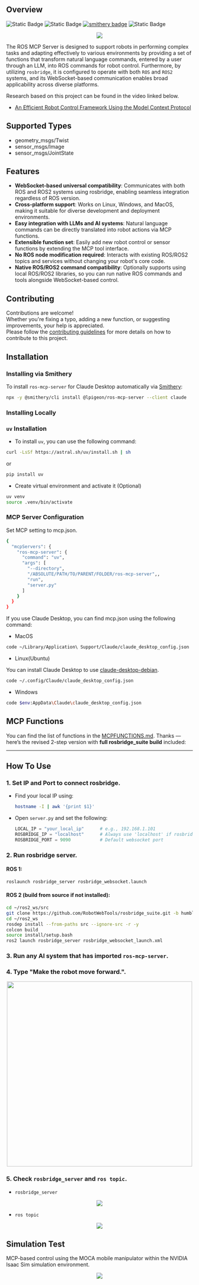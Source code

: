 ## Overview
![Static Badge](https://img.shields.io/badge/ROS-Available-green)
![Static Badge](https://img.shields.io/badge/ROS2-Available-green)
[![smithery badge](https://smithery.ai/badge/@lpigeon/ros-mcp-server)](https://smithery.ai/server/@lpigeon/ros-mcp-server)
![Static Badge](https://img.shields.io/badge/License-MIT-blue)

<center><img src="https://github.com/lpigeon/ros-mcp-server/blob/main/img/framework.png"/></center>

The ROS MCP Server is designed to support robots in performing complex tasks and adapting effectively to various environments by providing a set of functions that transform natural language commands, entered by a user through an LLM, into ROS commands for robot control. Furthermore, by utilizing ``rosbridge``, it is configured to operate with both ``ROS`` and ``ROS2`` systems, and its WebSocket-based communication enables broad applicability across diverse platforms.

Research based on this project can be found in the video linked below.  
- [An Efficient Robot Control Framework Using the Model Context Protocol](https://www.youtube.com/watch?v=7ut4eqTxwHA)

## Supported Types

- geometry_msgs/Twist
- sensor_msgs/Image
- sensor_msgs/JointState

## Features

- **WebSocket-based universal compatibility**: Communicates with both ROS and ROS2 systems using rosbridge, enabling seamless integration regardless of ROS version.
- **Cross-platform support**: Works on Linux, Windows, and MacOS, making it suitable for diverse development and deployment environments.
- **Easy integration with LLMs and AI systems**: Natural language commands can be directly translated into robot actions via MCP functions.
- **Extensible function set**: Easily add new robot control or sensor functions by extending the MCP tool interface.
- **No ROS node modification required**: Interacts with existing ROS/ROS2 topics and services without changing your robot's core code.
- **Native ROS/ROS2 command compatibility**: Optionally supports using local ROS/ROS2 libraries, so you can run native ROS commands and tools alongside WebSocket-based control. 

## Contributing
Contributions are welcome!  
Whether you're fixing a typo, adding a new function, or suggesting improvements, your help is appreciated.  
Please follow the [contributing guidelines](CONTRIBUTING.md) for more details on how to contribute to this project.

## Installation

### Installing via Smithery

To install ``ros-mcp-server`` for Claude Desktop automatically via [Smithery](https://smithery.ai/server/@lpigeon/ros-mcp-server):

```bash
npx -y @smithery/cli install @lpigeon/ros-mcp-server --client claude
```

### Installing Locally

### `uv` Installation
- To install `uv`, you can use the following command:
```bash
curl -LsSf https://astral.sh/uv/install.sh | sh
```
or
```bash
pip install uv
```

- Create virtual environment and activate it (Optional)
```bash
uv venv
source .venv/bin/activate
```

### MCP Server Configuration
Set MCP setting to mcp.json.

```bash
{
  "mcpServers": {
    "ros-mcp-server": {
      "command": "uv",
      "args": [
        "--directory",
        "/ABSOLUTE/PATH/TO/PARENT/FOLDER/ros-mcp-server",,
        "run",
        "server.py"
      ]
    }
  }
}
```

If you use Claude Desktop, you can find mcp.json using the following command:

- MacOS
```bash
code ~/Library/Application\ Support/Claude/claude_desktop_config.json
```

- Linux(Ubuntu)
  
You can install Claude Desktop to use [claude-desktop-debian](https://github.com/aaddrick/claude-desktop-debian).

```bash
code ~/.config/Claude/claude_desktop_config.json
```

- Windows
```bash
code $env:AppData\Claude\claude_desktop_config.json
```

## MCP Functions

You can find the list of functions in the [MCPFUNCTIONS.md](MCPFUNCTIONS.md).
Thanks — here’s the revised 2-step version with **full rosbridge\_suite build** included:

---

## How To Use

### 1. Set IP and Port to connect rosbridge.

* Find your local IP using:

  ```bash
  hostname -I | awk '{print $1}'
  ```
* Open `server.py` and set the following:

  ```python
  LOCAL_IP = "your_local_ip"      # e.g., 192.168.1.101
  ROSBRIDGE_IP = "localhost"      # Always use 'localhost' if rosbridge runs on same machine
  ROSBRIDGE_PORT = 9090           # Default websocket port
  ```

### 2. Run rosbridge server.

#### ROS 1:

```bash
roslaunch rosbridge_server rosbridge_websocket.launch
```

#### ROS 2 (build from source if not installed):

```bash
cd ~/ros2_ws/src
git clone https://github.com/RobotWebTools/rosbridge_suite.git -b humble
cd ~/ros2_ws
rosdep install --from-paths src --ignore-src -r -y
colcon build
source install/setup.bash
ros2 launch rosbridge_server rosbridge_websocket_launch.xml
```
### 3. Run any AI system that has imported ``ros-mcp-server``.

### 4. Type "Make the robot move forward.".
<center><img src="https://github.com/lpigeon/ros-mcp-server/blob/main/img/how_to_use_1.png" width="500"/></center>

### 5. Check `rosbridge_server` and `ros topic`.
- `rosbridge_server`
<center><img src="https://github.com/lpigeon/ros-mcp-server/blob/main/img/how_to_use_2.png" /></center>

- `ros topic`
<center><img src="https://github.com/lpigeon/ros-mcp-server/blob/main/img/how_to_use_3.png" /></center>

## Simulation Test
MCP-based control using the MOCA mobile manipulator within the NVIDIA Isaac Sim simulation environment. 

<center><img src="https://github.com/lpigeon/ros-mcp-server/blob/main/img/result.gif" /></center>
